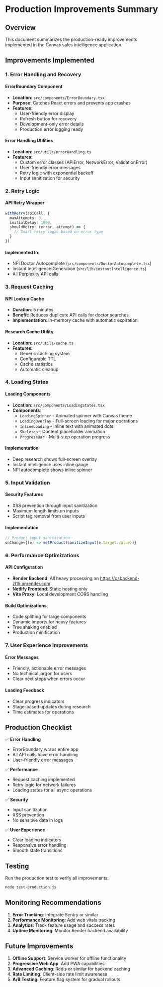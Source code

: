 # Production Improvements Summary

## Overview
This document summarizes the production-ready improvements implemented in the Canvas sales intelligence application.

## Improvements Implemented

### 1. Error Handling and Recovery

#### ErrorBoundary Component
- **Location**: `src/components/ErrorBoundary.tsx`
- **Purpose**: Catches React errors and prevents app crashes
- **Features**:
  - User-friendly error display
  - Refresh button for recovery
  - Development-only error details
  - Production error logging ready

#### Error Handling Utilities
- **Location**: `src/utils/errorHandling.ts`
- **Features**:
  - Custom error classes (APIError, NetworkError, ValidationError)
  - User-friendly error messages
  - Retry logic with exponential backoff
  - Input sanitization for security

### 2. Retry Logic

#### API Retry Wrapper
```typescript
withRetry(apiCall, {
  maxAttempts: 3,
  initialDelay: 1000,
  shouldRetry: (error, attempt) => {
    // Smart retry logic based on error type
  }
})
```

#### Implemented In:
- NPI Doctor Autocomplete (`src/components/DoctorAutocomplete.tsx`)
- Instant Intelligence Generation (`src/lib/instantIntelligence.ts`)
- All Perplexity API calls

### 3. Request Caching

#### NPI Lookup Cache
- **Duration**: 5 minutes
- **Benefit**: Reduces duplicate API calls for doctor searches
- **Implementation**: In-memory cache with automatic expiration

#### Research Cache Utility
- **Location**: `src/utils/cache.ts`
- **Features**:
  - Generic caching system
  - Configurable TTL
  - Cache statistics
  - Automatic cleanup

### 4. Loading States

#### Loading Components
- **Location**: `src/components/LoadingStates.tsx`
- **Components**:
  - `LoadingSpinner` - Animated spinner with Canvas theme
  - `LoadingOverlay` - Full-screen loading for major operations
  - `InlineLoading` - Inline text with animated dots
  - `Skeleton` - Content placeholder animation
  - `ProgressBar` - Multi-step operation progress

#### Implementation
- Deep research shows full-screen overlay
- Instant intelligence uses inline gauge
- NPI autocomplete shows inline spinner

### 5. Input Validation

#### Security Features
- XSS prevention through input sanitization
- Maximum length limits on inputs
- Script tag removal from user inputs

#### Implementation
```typescript
// Product input sanitization
onChange={(e) => setProduct(sanitizeInput(e.target.value))}
```

### 6. Performance Optimizations

#### API Configuration
- **Render Backend**: All heavy processing on https://osbackend-zl1h.onrender.com
- **Netlify Frontend**: Static hosting only
- **Vite Proxy**: Local development CORS handling

#### Build Optimizations
- Code splitting for large components
- Dynamic imports for heavy features
- Tree shaking enabled
- Production minification

### 7. User Experience Improvements

#### Error Messages
- Friendly, actionable error messages
- No technical jargon for users
- Clear next steps when errors occur

#### Loading Feedback
- Clear progress indicators
- Stage-based updates during research
- Time estimates for operations

## Production Checklist

✅ **Error Handling**
- ErrorBoundary wraps entire app
- All API calls have error handling
- User-friendly error messages

✅ **Performance**
- Request caching implemented
- Retry logic for network failures
- Loading states for all async operations

✅ **Security**
- Input sanitization
- XSS prevention
- No sensitive data in logs

✅ **User Experience**
- Clear loading indicators
- Responsive error handling
- Smooth state transitions

## Testing

Run the production test to verify all improvements:
```bash
node test-production.js
```

## Monitoring Recommendations

1. **Error Tracking**: Integrate Sentry or similar
2. **Performance Monitoring**: Add web vitals tracking
3. **Analytics**: Track feature usage and success rates
4. **Uptime Monitoring**: Monitor Render backend availability

## Future Improvements

1. **Offline Support**: Service worker for offline functionality
2. **Progressive Web App**: Add PWA capabilities
3. **Advanced Caching**: Redis or similar for backend caching
4. **Rate Limiting**: Client-side rate limit awareness
5. **A/B Testing**: Feature flag system for gradual rollouts